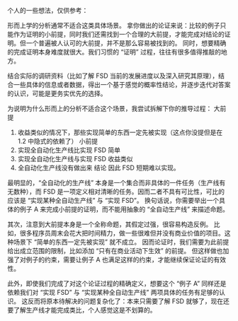 个人的一些想法，仅供参考：

形而上学的分析通常不适合这类具体场景。
拿你做出的论证来说：比较的例子只能作为证明的小前提，同时我们还需找到一个合理的大前提，才能完成对结论的证明。但一个普遍被人认可的大前提，并不是那么容易被找到的。
同时，想要精确的完成证明本身难度就很大。我们习惯的 “证明” 过程，往往有很多值得推敲的地方。

结合实际的调研资料（比如了解 FSD 当前的发展进度以及深入研究其原理），结合一些具体的信息或者数据，得出一个基于感觉的概率性结论，并逐步迭代对答案的认识，可能是更务实优先的选择。

为说明为什么形而上的分析不适合这个场景，我尝试拆解下你的推导过程：
大前提
1. 收益类似的情况下，那些实现简单的东西一定先被实现（这点你没提但是在 1.2 中隐式的依赖了）
小前提
1. 实现全自动化生产线比实现 FSD 简单
2. 实现全自动化生产线与实现 FSD 收益类似
3. 全自动化生产线没有做出来
结论
因此 FSD 短期难以实现。

最明显的，“全自动化的生产线” 本身是一个集合而非具体的一件任务（生产线有无数种），而 FSD 是一项定义相对清晰的任务。因而二者不具有可比性，可比的应该是 “实现某种全自动生产线” 与 “实现 FSD”。
换句话说，你需要举出一个具体的例子 A 来完成小前提的证明，而不能用抽象的 “全自动生产线” 来描述命题。

其次，注意到大前提本身是一个全称命题，其假定过强，很容易构造反例。
比如，很多程序员周末会花大把时间精力，做一些很难但并没有商业价值的项目。这种场景下 “简单的东西一定先被实现” 就不成立。
因而论证时，我们需要为此前提给出成立范围的限制，比如添加 “只有在商业活动下生效” 的前提。
但这样做也加强了对例子的约束，需要让例子 A 也满足这样的约束，才能继续保证论证的有效性。

此外，即使我们完成了对这个论证过程的精确定义，想要这个 “例子 A” 同样还是依赖我们对 “实现 FSD” 与 “实现某种全自动生产线” 两项具体的任务有足够的认识。
这反而将原本待解决的问题复杂化了：本来只需要了解 FSD 就够了，现在还要了解生产线才能完成类比，个人感觉这是不划算的。
